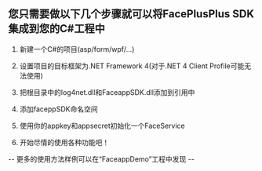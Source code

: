 ## 您只需要做以下几个步骤就可以将FacePlusPlus SDK集成到您的C#工程中

1. 新建一个C#的项目(asp/form/wpf/...)

2. 设置项目的目标框架为.NET Framework 4(对于.NET 4 Client Profile可能无法使用)

3. 把根目录中的log4net.dll和FaceappSDK.dll添加到引用中

4. 添加faceppSDK命名空间

5. 使用你的appkey和appsecret初始化一个FaceService

6. 开始尽情的使用各种功能吧！

-- 更多的使用方法样例可以在“FaceappDemo”工程中发现 --
